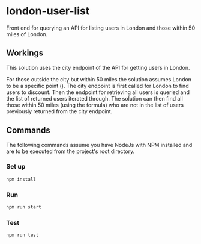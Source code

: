 # london-user-list
Front end for querying an API for listing users in London and those within 50 miles of London.

## Workings
This solution uses the city endpoint of the API for getting users in London. 

For those outside the city but within 50 miles the solution assumes London to be a specific point (). The city endpoint is first called for London to find users to discount. Then the endpoint for retrieving all users is queried and the list of returned users iterated through. The solution can then find all those within 50 miles (using the  formula) who are not in the list of users previously returned from the city endpoint.

## Commands

The following commands assume you have NodeJs with NPM installed and are to be executed from the project's root directory.

### Set up

```bash
npm install
```

### Run

```bash
npm run start
```

### Test

```bash
npm run test
```
